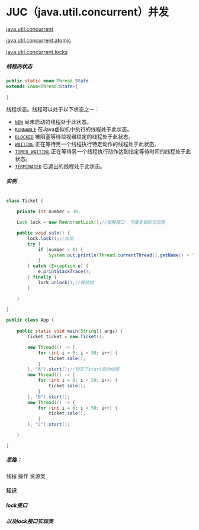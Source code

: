# JUC（java.util.concurrent）并发



[java.util.concurrent](http://www.matools.com/file/manual/jdk_api_1.8_google/java/util/concurrent/package-frame.html)

[java.util.concurrent.atomic](http://www.matools.com/file/manual/jdk_api_1.8_google/java/util/concurrent/atomic/package-frame.html)

[java.util.concurrent.locks](http://www.matools.com/file/manual/jdk_api_1.8_google/java/util/concurrent/locks/package-frame.html)





##### 线程的状态

```java
public static enum Thread.State
extends Enum<Thread.State>{
    
}
```

线程状态。线程可以处于以下状态之一：

-  [`NEW`](http://www.matools.com/file/manual/jdk_api_1.8_google/java/lang/Thread.State.html#NEW) 
   尚未启动的线程处于此状态。 
-  [`RUNNABLE`](http://www.matools.com/file/manual/jdk_api_1.8_google/java/lang/Thread.State.html#RUNNABLE) 
   在Java虚拟机中执行的线程处于此状态。 
-  [`BLOCKED`](http://www.matools.com/file/manual/jdk_api_1.8_google/java/lang/Thread.State.html#BLOCKED) 
   被阻塞等待监视器锁定的线程处于此状态。 
-  [`WAITING`](http://www.matools.com/file/manual/jdk_api_1.8_google/java/lang/Thread.State.html#WAITING) 
   正在等待另一个线程执行特定动作的线程处于此状态。 
-  [`TIMED_WAITING`](http://www.matools.com/file/manual/jdk_api_1.8_google/java/lang/Thread.State.html#TIMED_WAITING) 
   正在等待另一个线程执行动作达到指定等待时间的线程处于此状态。 
-  [`TERMINATED`](http://www.matools.com/file/manual/jdk_api_1.8_google/java/lang/Thread.State.html#TERMINATED) 
   已退出的线程处于此状态。 

##### 实例

```java

class Ticket {

    private int number = 30;

    Lock lock = new ReentrantLock();//锁解接口  可重复锁的实现类  

    public void sale() {
        lock.lock();//加锁
        try {
            if (number > 0) {
                System.out.println(Thread.currentThread().getName() + "卖票第" + (number--) + "张票;剩余:" + number);
            }
        } catch (Exception e) {
            e.printStackTrace();
        } finally {
            lock.unlock();//释放锁
        }

    }

}

public class App {
    
    public static void main(String[] args) {
        Ticket ticket = new Ticket();

        new Thread(() -> {
            for (int i = 0; i < 50; i++) {
                ticket.sale();
            }
        }, "A").start();//别忘了start启动线程
        new Thread(() -> {
            for (int i = 0; i < 50; i++) {
                ticket.sale();
            }
        }, "B").start();
        new Thread(() -> {
            for (int i = 0; i < 50; i++) {
                ticket.sale();
            }
        }, "C").start();

    }

}
```



##### 思路：

线程  操作  资源类



#### 知识

##### lock接口

##### 以及lock接口实现类

